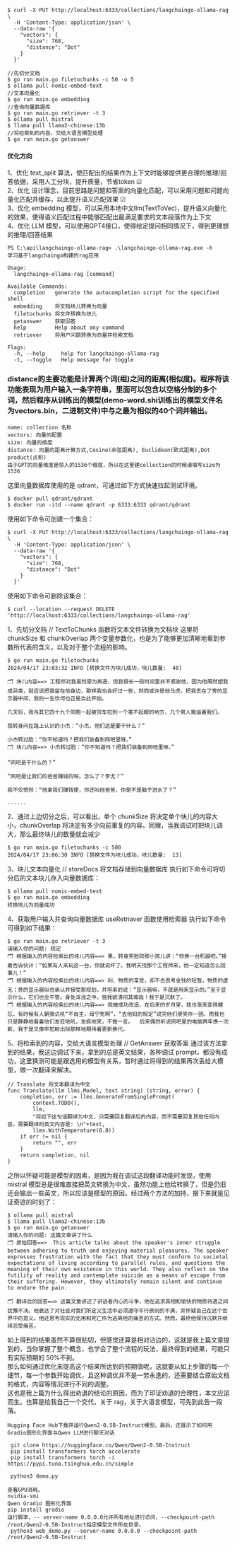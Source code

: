 
```
$ curl -X PUT http://localhost:6333/collections/langchaingo-ollama-rag \
  -H 'Content-Type: application/json' \
  --data-raw '{
    "vectors": {
      "size": 768,
      "distance": "Dot"
    }
  }'
```

```
//先切分文档 
$ go run main.go filetochunks -c 50 -o 5
$ ollama pull nomic-embed-text
//文本向量化
$ go run main.go embedding
//查询向量数据库
$ go run main.go retriever -t 3
$ ollama pull mistral
$ llama pull llama2-chinese:13b
//将检索到的内容，交给大语言模型处理
$ go run main.go getanswer
```

#### 优化方向
 1、优化 text_split 算法，使匹配出的结果作为上下文时能够提供更合理的推理/回答依据，采用人工分块，提升质量，节省token ☑   
 2、优化 设计理念，目前思路是问题和答案的向量化匹配，可以采用问题和问题向量化匹配并缓存，以此提升语义匹配效果 ☑   
 3、优化 embedding 模型，可以采用本地中文llm(TextToVec)，提升语义向量化的效果，使得语义匹配过程中能够匹配出最满足要求的文本段落作为上下文   
 4、优化 LLM 模型，可以使用GPT4接口，使得给定提问相同情况下，得到更理想的推理/回答结果   

```
PS C:\api\langchaingo-ollama-rag> .\langchaingo-ollama-rag.exe -h
学习基于langchaingo构建的rag应用

Usage:
  langchaingo-ollama-rag [command]

Available Commands:
  completion   generate the autocompletion script for the specified shell
  embedding    将文档块儿转换为向量
  filetochunks 将文件转换为块儿
  getanswer    获取回答
  help         Help about any command
  retriever    将用户问题转换为向量并检索文档

Flags:
  -h, --help     help for langchaingo-ollama-rag
  -t, --toggle   Help message for toggle
```

### distance的主要功能是计算两个词(组)之间的距离(相似度)。程序将该功能表现为用户输入一条字符串，里面可以包含以空格分制的多个词，然后程序从训练出的模型(demo-word.shi训练出的模型文件名为vectors.bin，二进制文件)中与之最为相似的40个词并输出。
 
 ```
name: collection 名称
vectors: 向量的配置
size: 向量的维度
distance: 向量的距离计算方式,Cosine(余弦距离), Euclidean(欧式距离),Dot product(点积)
由于GPT的向量维度是惊人的1536个维度，所以在这里建collection的时候请填写size为1536
```


这里向量数据库使用的是 qdrant，可通过如下方式快速拉起测试环境。
```
$ docker pull qdrant/qdrant
$ docker run -itd --name qdrant -p 6333:6333 qdrant/qdrant
```

使用如下命令可创建一个集合：
```
$ curl -X PUT http://localhost:6333/collections/langchaingo-ollama-rag \
  -H 'Content-Type: application/json' \
  --data-raw '{
    "vectors": {
      "size": 768,
      "distance": "Dot"
    }
  }'
```

使用如下命令可删除该集合：
```
$ curl --location --request DELETE 'http://localhost:6333/collections/langchaingo-ollama-rag'

```

1、先切分文档 // TextToChunks 函数将文本文件转换为文档块 这里将 chunkSize 和 chunkOverlap 两个变量参数化，也是为了能够更加清晰地看到参数所代表的含义，以及对于整个流程的影响。
```
$ go run main.go filetochunks
2024/04/17 23:03:32 INFO [转换文件为块儿成功，块儿数量:  40]

🗂 块儿内容==> 工程师对我虽然恩为再造，但我很长一段时间里并不感谢他，因为他既然塑我成异类，就应该把我留在他身边，那样我也会好过一些，然而或许是他马虎，把我丢在了旁的显示器中间，我的一生坎坷也正是自此开始。

几天后，我与其它四十九个同胞一起被货车拉到一个毫不起眼的地方，几个男人搬运着我们。

我转身问在路上认识的小杰：“小杰，他们这是要干什么？”

小杰转过脸：“你不知道吗？把我们装备到网吧里呀。”
🗂 块儿内容==> 小杰转过脸：“你不知道吗？把我们装备到网吧里呀。”

“网吧是干什么的？”

“网吧是让我们的爸爸赚钱的呀。怎么了？李尤？”

我不仅愤然：“他拿我们赚钱使，你还叫他爸爸，你是不是脑子进水了？”

......

```

2、通过上边切分之后，可以看出，单个 chunkSize 将决定单个块儿的内容大小，chunkOverlap 将决定有多少向前重复的内容。同理，当我调试时把块儿调大，那么最终块儿的数量就会减少

```
$ go run main.go filetochunks -c 500
2024/04/17 23:06:30 INFO [转换文件为块儿成功，块儿数量:  13]

```

3、块儿文本向量化 // storeDocs 将文档存储到向量数据库 执行如下命令可将切分后的文本块儿存入向量数据库：
```
$ ollama pull nomic-embed-text
$ go run main.go embedding
转换块儿为向量成功

```
4、获取用户输入并查询向量数据库 useRetriaver 函数使用检索器 执行如下命令可得到如下结果：
```
$ go run main.go retriever -t 3
请输入你的问题: 规定
🗂 根据输入的内容检索出的块儿内容==> 果，转身笑脸同那小孩儿讲：“你换一台机器吧。”接着告诉伙计：“如果有人来玩这一台，你就说坏了。我明天找那个工程师来，他一定知道怎么回事儿！”
🗂 根据输入的内容检索出的块儿内容==> 利、物质的享受，却不去思考金钱的短暂，物质的虚无；旁的显示器似也承认并接受那规划，并坦率的说：“显示器嘛，不就是用来显示的。”至于显示什么，它们也全不管。身处浑浊之中，独我欲清何其难哉！我于是沉默了。
🗂 根据输入的内容检索出的块儿内容==> 我被成功改造，在后来的岁月里，我也渐渐变得健忘，有时候有人朝我讥吼“不自主，毋宁死啊”，“去他妈的规定”说完他们便笑作一团。而我也只是静静地看着他们发狂地吼，发疯地笑，不做一言。  后来偶然听说网吧里的电脑两年换一次新，我于是又像牢犯盼出狱那样地期待着更新换代。

```

5、将检索到的内容，交给大语言模型处理   // GetAnswer 获取答案 通过该方法拿到的结果，我这边调试下来，拿到的总是英文结果，各种调试 prompt，都没有成功，这里猜测可能是跟选用的模型有关系，暂时通过将得到的结果再次丢给大模型，做一次翻译来解决。
```
// Translate 将文本翻译为中文
func Translate(llm llms.Model, text string) (string, error) {
	completion, err := llms.GenerateFromSinglePrompt(
		context.TODO(),
		llm,
		"将如下这句话翻译为中文，只需要回复翻译后的内容，而不需要回复其他任何内容。需要翻译的英文内容是: \n"+text,
		llms.WithTemperature(0.8))
	if err != nil {
		return "", err
	}
	return completion, nil
}

```
之所以怀疑可能是模型的因素，是因为我在调试这段翻译功能时发现，使用 mistral 模型总是很难直接把英文转换为中文，虽然功能上他给转换了，但是仍旧还会输出一些英文，所以应该是模型的原因。经过两个方法的加持，接下来就是见证奇迹的时刻了：

```
$ ollama pull mistral
$ llama pull llama2-chinese:13b
$ go run main.go getanswer
请输入你的问题: 这篇文章讲了什么
🗂 原始回答==>  This article talks about the speaker's inner struggle between adhering to truth and enjoying material pleasures. The speaker expresses frustration with the fact that they must conform to societal expectations of living according to parallel rules, and questions the meaning of their own existence in this world. They also reflect on the futility of reality and contemplate suicide as a means of escape from their suffering. However, they ultimately remain silent and continue to endure the pain.

🗂 翻译后的回答==> 这篇文章讲述了讲话者内心的斗争，他在追求真相和愉快的物质待遇之间犹豫不决。他表达了对社会对我们所定义生活中必须遵守平行原则的不满，并怀疑自己在这个世界中的意义。他还思考现实的无用和死亡作为逃离他的痛苦的方式。然而，最终他保持沉默并继续忍受痛苦。

```

如上得到的结果虽然不算很贴切，但感觉还算是相对沾边的，这就是我上篇文章提到的，当你掌握了整个概念，也学会了整个流程的玩法，最终得到的结果，可能只有实际预期的 50%不到。  
那么如何通过优化来提高这个结果所达到的预期值呢，这就要从如上步骤的每一个细节，每一个参数开始调优，且这种调优并不是一劳永逸的，还需要结合原始文档的格式，内容等情况进行不同的调整。  
这也是我上篇为什么得出劝退的结论的原因，而为了印证劝退的合理性，本文应运而生。也算是给我自己一个交代，关于 rag，关于大语言模型，可先到此告一段落。  



```
Hugging Face Hub下载并运行Qwen2-0.5B-Instruct模型。最后，还展示了如何用Gradio图形化界面与Qwen LLM进行聊天对话

 git clone https://huggingface.co/Qwen/Qwen2-0.5B-Instruct  
 pip install transformers torch accelerate  
 pip install transformers torch -i https://pypi.tuna.tsinghua.edu.cn/simple

 python3 demo.py

查看GPU消耗。
nvidia-smi
Qwen Gradio 图形化界面
pip install gradio
运行脚本，-- server-name 0.0.0.0允许所有地址进行访问，--checkpoint-path /root/Qwen2-0.5B-Instruct指定模型文件所在目录。
 python3 web_demo.py --server-name 0.0.0.0 --checkpoint-path /root/Qwen2-0.5B-Instruct

```
